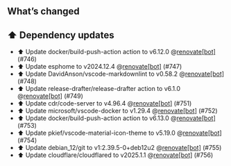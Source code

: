 ## What’s changed
## ⬆️ Dependency updates

- ⬆️ Update docker/build-push-action action to v6.12.0 @[renovate[bot]](https://github.com/apps/renovate) (#746)
- ⬆️ Update esphome to v2024.12.4 @[renovate[bot]](https://github.com/apps/renovate) (#747)
- ⬆️ Update DavidAnson/vscode-markdownlint to v0.58.2 @[renovate[bot]](https://github.com/apps/renovate) (#748)
- ⬆️ Update release-drafter/release-drafter action to v6.1.0 @[renovate[bot]](https://github.com/apps/renovate) (#749)
- ⬆️ Update cdr/code-server to v4.96.4 @[renovate[bot]](https://github.com/apps/renovate) (#751)
- ⬆️ Update microsoft/vscode-docker to v1.29.4 @[renovate[bot]](https://github.com/apps/renovate) (#752)
- ⬆️ Update docker/build-push-action action to v6.13.0 @[renovate[bot]](https://github.com/apps/renovate) (#753)
- ⬆️ Update pkief/vscode-material-icon-theme to v5.19.0 @[renovate[bot]](https://github.com/apps/renovate) (#754)
- ⬆️ Update debian_12/git to v1:2.39.5-0+deb12u2 @[renovate[bot]](https://github.com/apps/renovate) (#755)
- ⬆️ Update cloudflare/cloudflared to v2025.1.1 @[renovate[bot]](https://github.com/apps/renovate) (#756)
